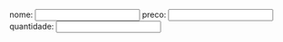 <!DOCTYPE html>
<html lang="pt-br">
<head>
    <meta charset="UTF-8">
    <meta name="viewport" content="width=device-width, initial-scale=1.0">
    <title>orcamento</title>
</head>
<body>
    <div class="container">
        nome:
        <input type="text" id="nome">
        preco:
        <input type="number" id="preco">
        quantidade:
        <input type="number" id="quantidade">
    </div>

</body>
</html>
